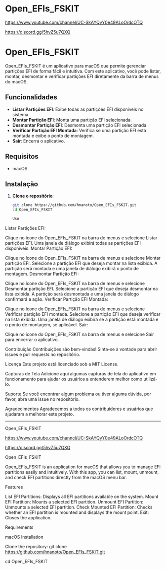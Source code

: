 # Open_EFIs_FSKIT

https://www.youtube.com/channel/UC-SkAYQyY0e49ALoOrdcOTQ

https://discord.gg/5hvZ5u7QXQ

# Open_EFIs_FSKIT

Open_EFIs_FSKIT é um aplicativo para macOS que permite gerenciar partições EFI de forma fácil e intuitiva. Com este aplicativo, você pode listar, montar, desmontar e verificar partições EFI diretamente da barra de menus do macOS.

## Funcionalidades

- **Listar Partições EFI**: Exibe todas as partições EFI disponíveis no sistema.
- **Montar Partição EFI**: Monta uma partição EFI selecionada.
- **Desmontar Partição EFI**: Desmonta uma partição EFI selecionada.
- **Verificar Partição EFI Montada**: Verifica se uma partição EFI está montada e exibe o ponto de montagem.
- **Sair**: Encerra o aplicativo.

## Requisitos

- macOS

## Instalação

1. **Clone o repositório**:
   ```sh
   git clone https://github.com/hnanoto/Open_EFIs_FSKIT.git
   cd Open_EFIs_FSKIT

   Uso
Listar Partições EFI:

Clique no ícone do Open_EFIs_FSKIT na barra de menus e selecione Listar partições EFI.
Uma janela de diálogo exibirá todas as partições EFI disponíveis.
Montar Partição EFI:

Clique no ícone do Open_EFIs_FSKIT na barra de menus e selecione Montar partição EFI.
Selecione a partição EFI que deseja montar na lista exibida.
A partição será montada e uma janela de diálogo exibirá o ponto de montagem.
Desmontar Partição EFI:

Clique no ícone do Open_EFIs_FSKIT na barra de menus e selecione Desmontar partição EFI.
Selecione a partição EFI que deseja desmontar na lista exibida.
A partição será desmontada e uma janela de diálogo confirmará a ação.
Verificar Partição EFI Montada:

Clique no ícone do Open_EFIs_FSKIT na barra de menus e selecione Verificar partição EFI montada.
Selecione a partição EFI que deseja verificar na lista exibida.
Uma janela de diálogo exibirá se a partição está montada e o ponto de montagem, se aplicável.
Sair:

Clique no ícone do Open_EFIs_FSKIT na barra de menus e selecione Sair para encerrar o aplicativo.

Contribuição
Contribuições são bem-vindas! Sinta-se à vontade para abrir issues e pull requests no repositório.

Licença
Este projeto está licenciado sob a MIT License.

Capturas de Tela
Adicione aqui algumas capturas de tela do aplicativo em funcionamento para ajudar os usuários a entenderem melhor como utilizá-lo.

Suporte
Se você encontrar algum problema ou tiver alguma dúvida, por favor, abra uma issue no repositório.

Agradecimentos
Agradecemos a todos os contribuidores e usuários que ajudaram a melhorar este projeto.

-----------------------------------------------------------------------------------------------------------------------------------------------------------------------------------------


Open_EFIs_FSKIT

https://www.youtube.com/channel/UC-SkAYQyY0e49ALoOrdcOTQ

https://discord.gg/5hvZ5u7QXQ

Open_EFIs_FSKIT

Open_EFIs_FSKIT is an application for macOS that allows you to manage EFI partitions easily and intuitively. With this app, you can list, mount, unmount, and check EFI partitions directly from the macOS menu bar.

Features

List EFI Partitions: Displays all EFI partitions available on the system.
Mount EFI Partition: Mounts a selected EFI partition.
Unmount EFI Partition: Unmounts a selected EFI partition.
Check Mounted EFI Partition: Checks whether an EFI partition is mounted and displays the mount point.
Exit: Closes the application.

Requirements

macOS
Installation

Clone the repository:
git clone https://github.com/hnanoto/Open_EFIs_FSKIT.git

cd Open_EFIs_FSKIT


